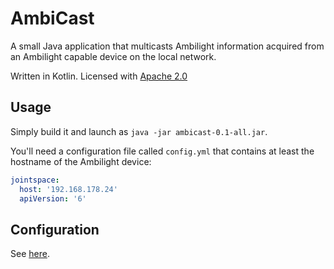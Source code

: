 AmbiCast
=

A small Java application that multicasts Ambilight information acquired from an Ambilight capable device on the local network.

Written in Kotlin. Licensed with [Apache 2.0](LICENSE)

Usage
-

Simply build it and launch as `java -jar ambicast-0.1-all.jar`.

You'll need a configuration file called `config.yml` that contains at least the hostname of the Ambilight device:

```yaml
jointspace:
  host: '192.168.178.24'
  apiVersion: '6'
```

Configuration
-

See [here](src/main/kotlin/Main.kt).